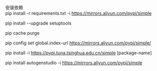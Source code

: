 安装依赖  
pip install -r requirements.txt -i https://mirrors.aliyun.com/pypi/simple 

pip install --upgrade setuptools

pip cache purge

pip config set global.index-url https://mirrors.aliyun.com/pypi/simple/

pip install -i https://pypi.tuna.tsinghua.edu.cn/simple [package-name]

pip install autogenstudio -i https://mirrors.aliyun.com/pypi/simple